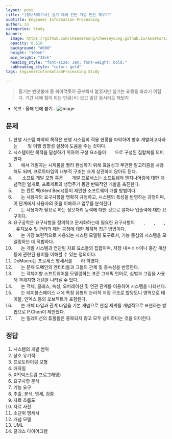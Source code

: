 ```yaml
---
layout: post
title: "[정보처리기사] 실기 대비 간단 개념 빈칸 채우기"
subtitle: Engineer Information Processing
author: Jo
categories: Study
banner:
  image: https://github.com/CheeseYoung/Cheeseyoung.github.io/assets/132384527/344f03e1-3952-4eeb-974d-ccef6206193f
  opacity: 0.618
  background: "#000"
  height: "100vh"
  min_height: "38vh"
  heading_style: "font-size: 3em; font-weight: bold;"
  subheading_style: "color: gold"
tags: EngineerInformationProcessing Study

---
```


> 필기는 번갯불에 콩 볶아먹듯이 공부해서 붙었지만 실기는 요행을 바라기 어렵다.
> 기간 내에 힘이 되는 만큼(ㅎ) 보고 일단 응시라도 해보자 
- 목표 : 올해 안에 붙기..
![image](https://github.com/CheeseYoung/Cheeseyoung.github.io/assets/132384527/344f03e1-3952-4eeb-974d-ccef6206193f)

## 문제

1. 현행 시스템 파악의 목적은 현행 시스템의 적용 현황을 파악하여 향후 개발하고자하는 ``　　`` 및 이행 방향성 설정에 도움을 주는 것이다.
2. 시스템이란 목적을 달성하기 위하여 구성 요소들이 ``　　``으로 구성된 집합체를 의미한다.
3. ``　　``에서 개발자는 시제품을 빨리 완성하기 위해 효율성과 무관한 알고리즘을 사용해도 되며, 프로토타입의 내부적 구조는 크게 상관하지 않아도 된다.
4. ``　　`` 소프트 개발 모형 혹은 ``　　``개발 프로세스는 소프트웨어 엔지니어링에 대한 개념적인 얼개로, 프로제트의 생명주기 동안 반복적인 개발을 촉진한다.
5. ``　　``는 켄트 벡(Kent Beck)등이 제안한 소프트웨어 개발 방법이다.
6. ``　　``는 사용자의 요구사항을 명확히 규정하고, 시스템의 특성을 반영하는 과정이며, 이 단계에서 사용자의 뜻을 이해하고 업무를 분석한다.
7. ``　　``는 사용자가 필요로 하는 정보처리 능력에 대한 것으로 절차나 입출력에 대한 요구이다.
8. 요구공학은 요구사항을 정의하고 문서화하는데 필요한 요구사항의 ``　　``, ``　　``, ``　　``, ``　　``, 유지보수 및 관리의 제반 공정에 대한 체계적 접근 방법이다.
9. ``　　``는 가장 보편적으로 사용되는 시스템 모델링 도구로서, 기능 중심의 시스템을 모델링하는 데 적합하다.
10. ``　　``는 개발 시스템과 연관된 자료 요소들의 집합이며, 저장 내ㅛㅇㅇ이나 중간 계산 등에 관련된 용어를 이해할 수 있는 정의이다.
11. DeMacro는 프로세스 명세서를 ``　　``라 하였다.
12. ``　　``는 문제 도메인의 엔티티들과 그들의 관계 및 종속성을 반영한다.
13. ``　　``는 객체지향 소프트웨어를 모델링하는 표준 그래픽 언어로, 심벌과 그림을 사용해 객체지향 개념을 나타낼 수 있다.
14. ``　　``는 객체, 클래스, 속성, 오퍼레이션 및 연관 관계를 이용하여 시스템을 나타낸다.
15. ``　　``는 테이블스페이스 내에 특정 유형의 논리적 저장 구조로 할당도니 영역으로 테이블, 인덱스 등의 오브젝트가 포함된다.
16. ``　　``는 개체 타입과 관계 타입을 기본 개념으로 현실 세계를 개념적으로 표현하는 방법으로 P.Chen이 제안했다.
17. ``　　``는 릴레이션의 튜플들은 중복되지 않고 모두 상이하다는 것을 의미한다.





## 정답

1. 시스템의 개발 범위
2. 상호 유기적
3. 프로토타이핑 모형
4. 애자일
5. XP(익스트림 프로그래밍)
6. 요구사항 분석
7. 기능 요구
8. 추출, 분석, 명세, 검증
9. 자료 흐름도
10. 자료 사전
11. 소단위 명세서
12. 개념 모델
13. UML
14. 클래스 다이어그램












